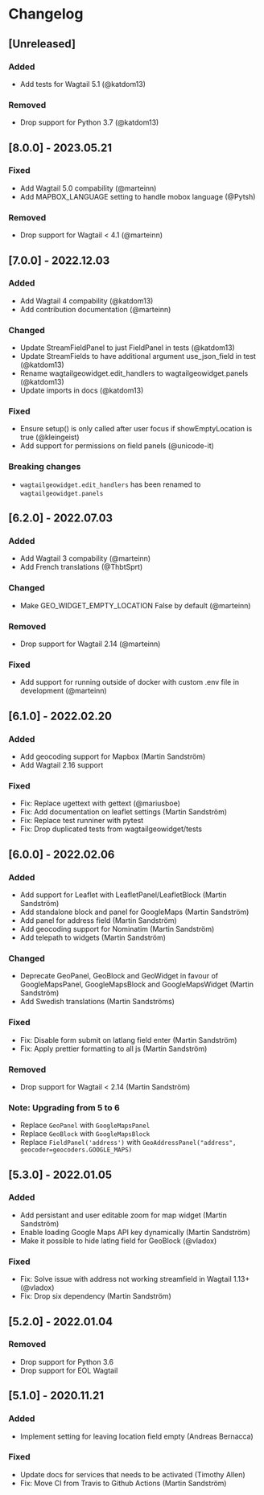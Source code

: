 # Changelog

## [Unreleased]
### Added
- Add tests for Wagtail 5.1 (@katdom13)

### Removed
- Drop support for Python 3.7 (@katdom13)

## [8.0.0] - 2023.05.21
### Fixed
- Add Wagtail 5.0 compability (@marteinn)
- Add MAPBOX_LANGUAGE setting to handle mobox language (@Pytsh)

### Removed
- Drop support for Wagtail < 4.1 (@marteinn)

## [7.0.0] - 2022.12.03
### Added
- Add Wagtail 4 compability (@katdom13)
- Add contribution documentation (@marteinn)

### Changed
- Update StreamFieldPanel to just FieldPanel in tests (@katdom13)
- Update StreamFields to have additional argument use_json_field in test (@katdom13)
- Rename wagtailgeowidget.edit_handlers to wagtailgeowidget.panels (@katdom13)
- Update imports in docs (@katdom13)

### Fixed
- Ensure setup() is only called after user focus if showEmptyLocation is true (@kleingeist)
- Add support for permissions on field panels (@unicode-it)

### Breaking changes
- `wagtailgeowidget.edit_handlers` has been renamed to `wagtailgeowidget.panels`


## [6.2.0] - 2022.07.03
### Added
- Add Wagtail 3 compability (@marteinn)
- Add French translations (@ThbtSprt)

### Changed
- Make GEO_WIDGET_EMPTY_LOCATION False by default (@marteinn)

### Removed
- Drop support for Wagtail 2.14 (@marteinn)

### Fixed
- Add support for running outside of docker with custom .env file in development (@marteinn)


## [6.1.0] - 2022.02.20
### Added
- Add geocoding support for Mapbox (Martin Sandström)
- Add Wagtail 2.16 support

### Fixed
- Fix: Replace ugettext with gettext (@mariusboe)
- Fix: Add documentation on leaflet settings (Martin Sandström)
- Fix: Replace test runniner with pytest
- Fix: Drop duplicated tests from wagtailgeowidget/tests


## [6.0.0] - 2022.02.06

### Added
- Add support for Leaflet with LeafletPanel/LeafletBlock (Martin Sandström)
- Add standalone block and panel for GoogleMaps (Martin Sandström)
- Add panel for address field (Martin Sandström)
- Add geocoding support for Nominatim (Martin Sandström)
- Add telepath to widgets (Martin Sandström)

### Changed
- Deprecate GeoPanel, GeoBlock and GeoWidget in favour of GoogleMapsPanel, GoogleMapsBlock and GoogleMapsWidget (Martin Sandström)
- Add Swedish translations (Martin Sandströms)

### Fixed
- Fix: Disable form submit on latlang field enter (Martin Sandström)
- Fix: Apply prettier formatting to all js (Martin Sandström)

### Removed
- Drop support for Wagtail < 2.14 (Martin Sandström)

### Note: Upgrading from 5 to 6

- Replace `GeoPanel` with `GoogleMapsPanel`
- Replace `GeoBlock` with `GoogleMapsBlock`
- Replace `FieldPanel('address')` with `GeoAddressPanel("address", geocoder=geocoders.GOOGLE_MAPS)`


## [5.3.0] - 2022.01.05

### Added
- Add persistant and user editable zoom for map widget (Martin Sandström)
- Enable loading Google Maps API key dynamically (Martin Sandström)
- Make it possible to hide latlng field for GeoBlock (@vladox)

### Fixed
- Fix: Solve issue with address not working streamfield in Wagtail 1.13+ (@vladox)
- Fix: Drop six dependency (Martin Sandström)


## [5.2.0] - 2022.01.04

### Removed
- Drop support for Python 3.6
- Drop support for EOL Wagtail


## [5.1.0] - 2020.11.21

### Added
- Implement setting for leaving location field empty (Andreas Bernacca)

### Fixed
- Update docs for services that needs to be activated (Timothy Allen)
- Fix: Move CI from Travis to Github Actions (Martin Sandström)

